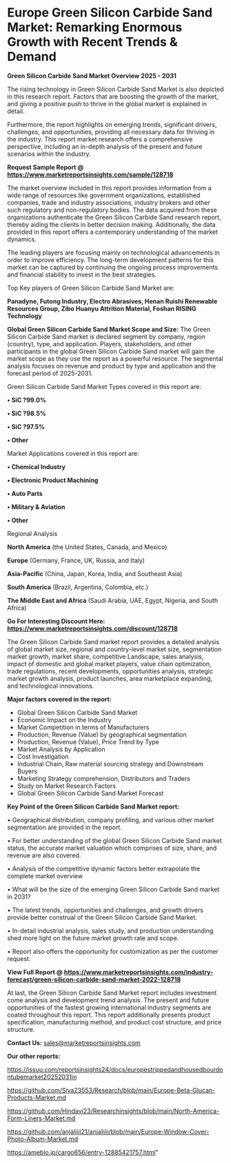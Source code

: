 # Europe Green Silicon Carbide Sand Market: Remarking Enormous Growth with Recent Trends & Demand

<Strong> Green Silicon Carbide Sand Market Overview 2025 - 2031</strong>

The rising technology in Green Silicon Carbide Sand Market is also depicted in this research report. Factors that are boosting the growth of the market, and giving a positive push to thrive in the global market is explained in detail.

Furthermore, the report highlights on emerging trends, significant drivers, challenges, and opportunities, providing all necessary data for thriving in the industry. This report market research offers a comprehensive perspective, including an in-depth analysis of the present and future scenarios within the industry.

<strong>Request Sample Report @ <a href=https://www.marketreportsinsights.com/sample/128718>https://www.marketreportsinsights.com/sample/128718</a></strong>

The market overview included in this report provides information from a wide range of resources like government organizations, established companies, trade and industry associations, industry brokers and other such regulatory and non-regulatory bodies. The data acquired from these organizations authenticate the Green Silicon Carbide Sand research report, thereby aiding the clients in better decision making. Additionally, the data provided in this report offers a contemporary understanding of the market dynamics.

The leading players are focusing mainly on technological advancements in order to improve efficiency. The long-term development patterns for this market can be captured by continuing the ongoing process improvements and financial stability to invest in the best strategies.

Top Key players of Green Silicon Carbide Sand Market are:

<strong>Panadyne, Futong Industry, Electro Abrasives, Henan Ruishi Renewable Resources Group, Zibo Huanyu Attrition Material, Foshan RISING Technology</strong>

<strong><b>Global Green Silicon Carbide Sand Market Scope and Size:</b></strong>
The Green Silicon Carbide Sand market is declared segment by company, region (country), type, and application. Players, stakeholders, and other participants in the global Green Silicon Carbide Sand market will gain the market scope as they use the report as a powerful resource. The segmental analysis focuses on revenue and product by type and application and the forecast period of 2025-2031.

Green Silicon Carbide Sand Market Types covered in this report are:

<strong>• SiC ?99.0%

• SiC ?98.5%

• SiC ?97.5%

• Other</strong>

Market Applications covered in this report are:

<strong>• Chemical Industry

• Electronic Product Machining

• Auto Parts

• Military & Aviation

• Other</strong> 

Regional Analysis

<strong>North America</strong> (the United States, Canada, and Mexico)

<strong>Europe</strong> (Germany, France, UK, Russia, and Italy)

<strong>Asia-Pacific</strong> (China, Japan, Korea, India, and Southeast Asia)

<strong>South America</strong> (Brazil, Argentina, Colombia, etc.)

<strong>The Middle East and Africa</strong> (Saudi Arabia, UAE, Egypt, Nigeria, and South Africa)

<strong>Go For Interesting Discount Here: <a href=https://www.marketreportsinsights.com/discount/128718>https://www.marketreportsinsights.com/discount/128718</a></strong>

The Green Silicon Carbide Sand market report provides a detailed analysis of global market size, regional and country-level market size, segmentation market growth, market share, competitive Landscape, sales analysis, impact of domestic and global market players, value chain optimization, trade regulations, recent developments, opportunities analysis, strategic market growth analysis, product launches, area marketplace expanding, and technological innovations.

<strong><b>Major factors covered in the report:</b></strong>
<ul>
  <li>Global Green Silicon Carbide Sand Market </li>
  <li>Economic Impact on the Industry</li>
  <li>Market Competition in terms of Manufacturers</li>
  <li>Production, Revenue (Value) by geographical segmentation</li>
  <li>Production, Revenue (Value), Price Trend by Type</li>
  <li>Market Analysis by Application</li>
  <li>Cost Investigation</li>
  <li>Industrial Chain, Raw material sourcing strategy and Downstream Buyers</li>
  <li>Marketing Strategy comprehension, Distributors and Traders</li>
  <li>Study on Market Research Factors</li>
  <li>Global Green Silicon Carbide Sand Market Forecast</li>
</ul>

<strong><b>Key Point of the Green Silicon Carbide Sand Market report:</b></strong>

• Geographical distribution, company profiling, and various other market segmentation are provided in the report.

• For better understanding of the global Green Silicon Carbide Sand market status, the accurate market valuation which comprises of size, share, and revenue are also covered.

• Analysis of the competitive dynamic factors better extrapolate the complete market overview

• What will be the size of the emerging Green Silicon Carbide Sand market in 2031?

• The latest trends, opportunities and challenges, and growth drivers provide better construal of the Green Silicon Carbide Sand Market.

• In-detail industrial analysis, sales study, and production understanding shed more light on the future market growth rate and scope.

• Report also offers the opportunity for customization as per the customer request.

<strong><b>View Full Report @ <a href=https://www.marketreportsinsights.com/industry-forecast/green-silicon-carbide-sand-market-2022-128718>https://www.marketreportsinsights.com/industry-forecast/green-silicon-carbide-sand-market-2022-128718</a></b></strong>


At last, the Green Silicon Carbide Sand Market report includes investment come analysis and development trend analysis. The present and future opportunities of the fastest growing international industry segments are coated throughout this report. This report additionally presents product specification, manufacturing method, and product cost structure, and price structure.

<strong>Contact Us:</strong>
sales@marketreportsinsights.com

<strong>Our other reports:</strong>

<a href=https://issuu.com/reportsinsights24/docs/europestrippedandhousedbourdontubemarket20252031in>https://issuu.com/reportsinsights24/docs/europestrippedandhousedbourdontubemarket20252031in</a>

<a href=https://github.com/Siya23553/Research/blob/main/Europe-Beta-Glucan-Products-Market.md>https://github.com/Siya23553/Research/blob/main/Europe-Beta-Glucan-Products-Market.md</a>

<a href=https://github.com/Hindavi23/Researchinsights/blob/main/North-America-Form-Liners-Market.md>https://github.com/Hindavi23/Researchinsights/blob/main/North-America-Form-Liners-Market.md</a>

<a href=https://github.com/anjaliiii21/anjaliiii/blob/main/Europe-Window-Cover-Photo-Album-Market.md>https://github.com/anjaliiii21/anjaliiii/blob/main/Europe-Window-Cover-Photo-Album-Market.md</a>

<a href=https://ameblo.jp/cargo656/entry-12885421757.html>https://ameblo.jp/cargo656/entry-12885421757.html</a>"

